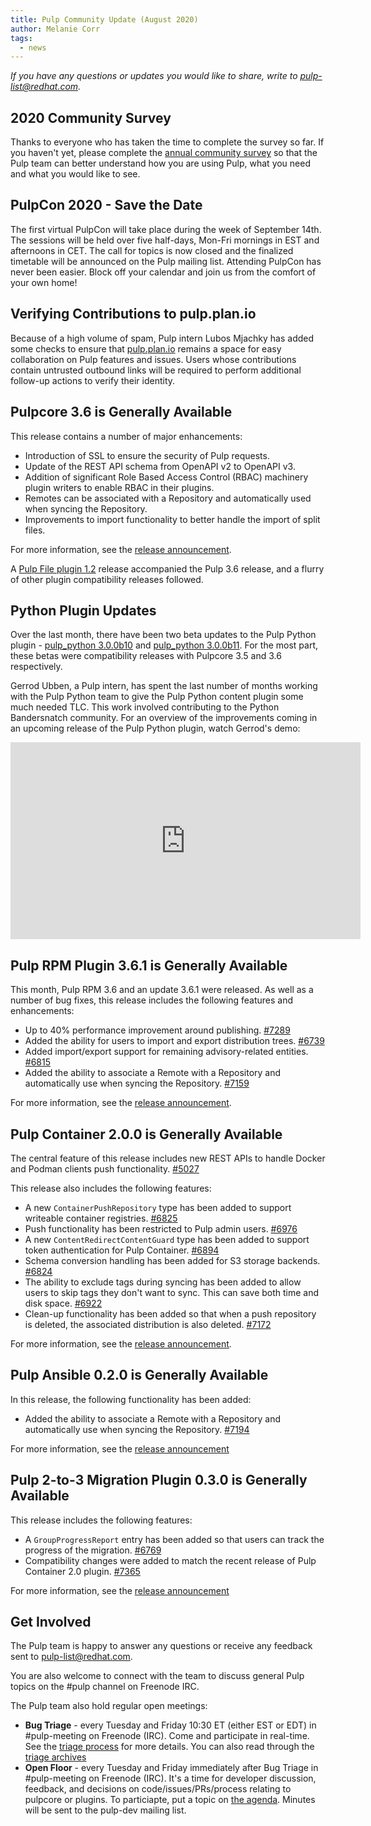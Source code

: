 ```yaml
---
title: Pulp Community Update (August 2020)
author: Melanie Corr
tags:
  - news
---
```


_If you have any questions or updates you would like to share, write to pulp-list@redhat.com._

## 2020 Community Survey

Thanks to everyone who has taken the time to complete the survey so far. If you haven't yet, please complete the [annual community survey](https://forms.gle/2Q3Ta2n1AKAHiev9A) so that the Pulp team can better understand how you are using Pulp, what you need and what you would like to see.

## PulpCon 2020 - Save the Date

The first virtual PulpCon will take place during the week of September 14th. The sessions will be held over five half-days, Mon-Fri mornings in EST and afternoons in CET. The call for topics is now closed and the finalized timetable will be announced on the Pulp mailing list. Attending PulpCon has never been easier. Block off your calendar and join us from the comfort of your own home!  

## Verifying Contributions to pulp.plan.io

Because of a high volume of spam, Pulp intern Lubos Mjachky has added some checks to ensure that [pulp.plan.io](pulp.plan.io) remains a space for easy collaboration on Pulp features and issues. Users whose contributions contain untrusted outbound links will be required to perform additional follow-up actions to verify their identity.

## Pulpcore 3.6 is Generally Available

This release contains a number of major enhancements:

* Introduction of SSL to ensure the security of Pulp requests.
* Update of the REST API schema from OpenAPI v2 to OpenAPI v3.
* Addition of significant Role Based Access Control (RBAC) machinery plugin writers to enable RBAC in their plugins.  
* Remotes can be associated with a Repository and automatically used when syncing the Repository.
* Improvements to import functionality to better handle the import of split files.

For more information, see the [release announcement](https://pulpproject.org/2020/08/13/pulp-3.6-is-generally-available/).

A [Pulp File plugin 1.2](https://pulp-file.readthedocs.io/en/latest/changes.html#id1) release accompanied the Pulp 3.6 release, and a flurry of other plugin compatibility releases followed.

## Python Plugin Updates

Over the last month, there have been two beta updates to the Pulp Python plugin - [pulp_python 3.0.0b10](https://pulpproject.org/2020/08/06/pulp-python-3.0.0b10-is-generally-available/) and [pulp_python 3.0.0b11](https://www.redhat.com/archives/pulp-list/2020-August/msg00018.html). For the most part, these betas were compatibility releases with Pulpcore 3.5 and 3.6 respectively.

Gerrod Ubben, a Pulp intern, has spent the last number of months working with the Pulp Python team to give the Pulp Python content plugin some much needed TLC. This work involved contributing to the Python Bandersnatch community. For an overview of the improvements coming in an upcoming release of the Pulp Python plugin, watch Gerrod's demo:

<iframe width="560" height="315" src="https://www.youtube.com/embed/dEgyufQLuFA" frameborder="0" allow="accelerometer; autoplay; encrypted-media; gyroscope; picture-in-picture" allowfullscreen></iframe>

## Pulp RPM Plugin 3.6.1 is Generally Available

This month, Pulp RPM 3.6 and an update 3.6.1 were released. As well as a number of bug fixes, this release includes the following features and enhancements:

* Up to 40% performance improvement around publishing. [#7289](https://pulp.plan.io/issues/7289)
* Added the ability for users to import and export distribution trees. [#6739](https://pulp.plan.io/issues/6739)
* Added import/export support for remaining advisory-related entities. [#6815](https://pulp.plan.io/issues/6815)
* Added the ability to associate a Remote with a Repository and automatically use when syncing the Repository. [#7159](https://pulp.plan.io/issues/7159)

For more information, see the [release announcement](https://www.mail-archive.com/pulp-list@redhat.com/msg05865.html).

## Pulp Container 2.0.0 is Generally Available

The central feature of this release includes new REST APIs to handle Docker and Podman clients push functionality. [#5027](https://pulp.plan.io/issues/5027)

This release also includes the following features:

* A new `ContainerPushRepository` type has been added to support writeable container registries. [#6825](https://pulp.plan.io/issues/6825)
* Push functionality has been restricted to Pulp admin users. [#6976](https://pulp.plan.io/issues/6976)
* A new `ContentRedirectContentGuard` type has been added to support token authentication for Pulp Container. [#6894](https://pulp.plan.io/issues/6894)
* Schema conversion handling has been added for S3 storage backends. [#6824](https://pulp.plan.io/issues/6824)
* The ability to exclude tags during syncing has been added to allow users to skip tags they don't want to sync. This can save both time and disk space. [#6922](https://pulp.plan.io/issues/6922)
* Clean-up functionality has been added so that when a push repository is deleted, the associated distribution is also deleted. [#7172](https://pulp.plan.io/issues/7172)

For more information, see the [release announcement](https://pulpproject.org/2020/08/18/pulp-container-2.0-is-generally-available/).

## Pulp Ansible 0.2.0 is Generally Available

In this release, the following functionality has been added:

* Added the ability to associate a Remote with a Repository and automatically use when syncing the Repository. [#7194](https://pulp.plan.io/issues/7194)

For more information, see the [release announcement](https://pulpproject.org/2020/08/19/pulp-ansible-0.2.0-is-generally-available/)


## Pulp 2-to-3 Migration Plugin 0.3.0 is Generally Available

This release includes the following features:

* A `GroupProgressReport` entry has been added so that users can track the progress of the migration. [#6769](https://pulp.plan.io/issues/6769)
* Compatibility changes were added to match the recent release of Pulp Container 2.0 plugin. [#7365](https://pulp.plan.io/issues/7365)

For more information, see the [release announcement](https://pulpproject.org/2020/08/26/pulp-2-to-3-migration-0.3.0-is-available/)


## Get Involved

The Pulp team is happy to answer any questions or receive any feedback sent to pulp-list@redhat.com.

You are also welcome to connect with the team to discuss general Pulp topics on the #pulp channel on Freenode IRC.

The Pulp team also hold regular open meetings:

* **Bug Triage** - every Tuesday and Friday 10:30 ET (either EST or EDT) in #pulp-meeting on Freenode (IRC). Come and
participate in real-time. See the [triage process](https://docs.pulpproject.org/bugs-features.html#triage) for
more details. You can also read through the [triage archives](https://logs.pulpproject.org/pulp-meeting/)
* **Open Floor** - every Tuesday and Friday immediately after Bug Triage in #pulp-meeting on Freenode
(IRC). It's a time for developer discussion, feedback, and decisions on code/issues/PRs/process
relating to pulpcore or plugins. To particiapte, put a topic on
[the agenda](https://hackmd.io/@pulp/triage/edit). Minutes will be sent to the pulp-dev mailing
list.

